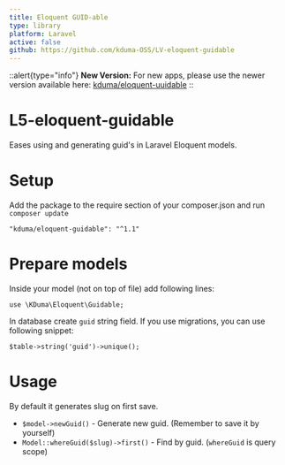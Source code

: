 ```yaml
---
title: Eloquent GUID-able
type: library
platform: Laravel
active: false
github: https://github.com/kduma-OSS/LV-eloquent-guidable
---
```



::alert{type="info"}
**New Version:** For new apps, please use the newer version available here: [kduma/eloquent-uuidable](/libraries/eloquent-uuidable)
::


# L5-eloquent-guidable

Eases using and generating guid's in Laravel Eloquent models.

# Setup
Add the package to the require section of your composer.json and run `composer update`

    "kduma/eloquent-guidable": "^1.1"

# Prepare models
Inside your model (not on top of file) add following lines:

    use \KDuma\Eloquent\Guidable;

In database create `guid` string field. If you use migrations, you can use following snippet:

    $table->string('guid')->unique();

# Usage
By default it generates slug on first save.

- `$model->newGuid()` - Generate new guid. (Remember to save it by yourself)
- `Model::whereGuid($slug)->first()` - Find by guid. (`whereGuid` is query scope)